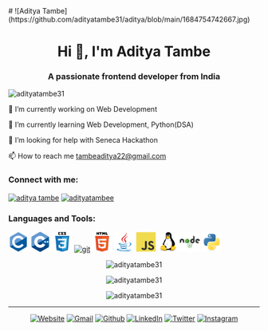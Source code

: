 <response>
# ![Aditya Tambe](https://github.com/adityatambe31/aditya/blob/main/1684754742667.jpg)
<h1 align="center">Hi 👋, I'm Aditya Tambe</h1>
<h3 align="center">A passionate frontend developer from India</h3>
<p align="left"> <img src="https://komarev.com/ghpvc/?username=adityatambe31&label=Profile%20views&color=0e75b6&style=flat" alt="adityatambe31" /> </p>
🔭 I’m currently working on Web Development

🌱 I’m currently learning Web Development, Python(DSA)

🤝 I’m looking for help with Seneca Hackathon

📫 How to reach me tambeaditya22@gmail.com

<h3 align="left">Connect with me:</h3>
<p align="left">
<a href="https://linkedin.com/in/aditya tambe" target="_blank"><img align="center" src="https://raw.githubusercontent.com/rahuldkjain/github-profile-readme-generator/master/src/images/icons/Social/linked-in-alt.svg" alt="aditya tambe" height="30" width="40" /></a>
<a href="https://instagram.com/adityatambee" target="_blank"><img align="center" src="https://raw.githubusercontent.com/rahuldkjain/github-profile-readme-generator/master/src/images/icons/Social/instagram.svg" alt="adityatambee" height="30" width="40" /></a>
</p>
<h3 align="left">Languages and Tools:</h3>
<p align="left">
  <a href="https://www.cprogramming.com/" target="_blank" rel="noreferrer"><img src="https://raw.githubusercontent.com/devicons/devicon/master/icons/c/c-original.svg" alt="c" width="40" height="40"/></a>
  <a href="https://www.w3schools.com/cpp/" target="_blank" rel="noreferrer"><img src="https://raw.githubusercontent.com/devicons/devicon/master/icons/cplusplus/cplusplus-original.svg" alt="cplusplus" width="40" height="40"/></a>
  <a href="https://www.w3schools.com/css/" target="_blank" rel="noreferrer"><img src="https://raw.githubusercontent.com/devicons/devicon/master/icons/css3/css3-original-wordmark.svg" alt="css3" width="40" height="40"/></a>
  <a href="https://git-scm.com/" target="_blank" rel="noreferrer"><img src="https://www.vectorlogo.zone/logos/git-scm/git-scm-icon.svg" alt="git" width="40" height="40"/></a>
  <a href="https://www.w3.org/html/" target="_blank" rel="noreferrer"><img src="https://raw.githubusercontent.com/devicons/devicon/master/icons/html5/html5-original-wordmark.svg" alt="html5" width="40" height="40"/></a>
  <a href="https://www.java.com" target="_blank" rel="noreferrer"><img src="https://raw.githubusercontent.com/devicons/devicon/master/icons/java/java-original.svg" alt="java" width="40" height="40"/></a>
  <a href="https://developer.mozilla.org/en-US/docs/Web/JavaScript" target="_blank" rel="noreferrer"><img src="https://raw.githubusercontent.com/devicons/devicon/master/icons/javascript/javascript-original.svg" alt="javascript" width="40" height="40"/></a>
  <a href="https://www.linux.org/" target="_blank" rel="noreferrer"><img src="https://raw.githubusercontent.com/devicons/devicon/master/icons/linux/linux-original.svg" alt="linux" width="40" height="40"/></a>
  <a href="https://nodejs.org" target="_blank" rel="noreferrer"><img src="https://raw.githubusercontent.com/devicons/devicon/master/icons/nodejs/nodejs-original-wordmark.svg" alt="nodejs" width="40" height="40"/></a>
  <a href="https://www.python.org" target="_blank" rel="noreferrer"><img src="https://raw.githubusercontent.com/devicons/devicon/master/icons/python/python-original.svg" alt="python" width="40" height="40"/></a>
</p>
<p align="center">
  <img src="https://github-readme-stats.vercel.app/api/top-langs?username=adityatambe31&show_icons=true&locale=en&layout=compact" alt="adityatambe31" />
</p>
<p align="center">
  <img src="https://github-readme-stats.vercel.app/api?username=adityatambe31&show_icons=true&locale=en" alt="adityatambe31" />
</p>
<p align="center">
  <img src="https://github-readme-streak-stats.herokuapp.com/?user=adityatambe31&" alt="adityatambe31" />
</p>
<hr />
<p align="center">
  <a href="https://adityatambe31.github.io/Portfolio/" target="_blank"><img alt="Website" src="https://img.shields.io/badge/Website-%23000000.svg?&style=for-the-badge&logo=google-chrome&logoColor=white" /></a>
  <a href="mailto:tambeaditya22@gmail.com"><img alt="Gmail" src="https://img.shields.io/badge/Gmail-%23D14836.svg?&style=for-the-badge&logo=gmail&logoColor=white" /></a>
  <a href="https://github.com/adityatambe31"><img alt="Github" src="https://img.shields.io/badge/GitHub-%2312100E.svg?&style=for-the-badge&logo=Github&logoColor=white" /></a>
  <a href="https://www.linkedin.com/in/aditya-tambe-5258521a6/"><img alt="LinkedIn" src="https://img.shields.io/badge/linkedin-%230077B5.svg?&style=for-the-badge&logo=linkedin&logoColor=white" /></a>
  <a href="https://twitter.com/AdityaTambe18"><img alt="Twitter" src="https://img.shields.io/badge/twitter-%231DA1F2.svg?&style=for-the-badge&logo=twitter&logoColor=white" /></a>
  <a href="https://www.instagram.com/adityatambe_18/"><img alt="Instagram" src="https://img.shields.io/badge/Instagram-%23E4405F.svg?&style=for-the-badge&logo=instagram&logoColor=white" /></a>
</p>
